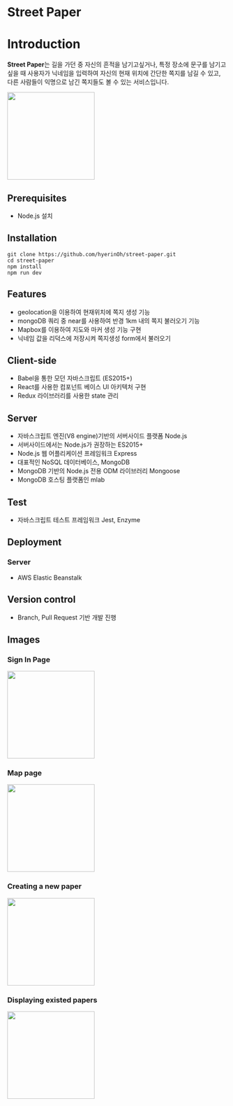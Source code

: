 # Street Paper
# Introduction

**Street Paper**는 길을 가던 중 자신의 흔적을 남기고싶거나, 특정 장소에 문구를 남기고 싶을 때 사용자가 닉네임을 입력하여 자신의 현재 위치에 간단한 쪽지를 남길 수 있고, 다른 사람들이 익명으로 남긴 쪽지들도 볼 수 있는 서비스입니다.

<img width="200" src="https://user-images.githubusercontent.com/38285577/55359701-6d685280-550d-11e9-9e9d-3d5478e5a474.png">

## Prerequisites
- Node.js 설치

## Installation
```
git clone https://github.com/hyerinOh/street-paper.git
cd street-paper
npm install
npm run dev
```
## Features
- geolocation을 이용하여 현재위치에 쪽지 생성 기능
- mongoDB 쿼리 중 near를 사용하여 반경 1km 내의 쪽지 불러오기 기능
- Mapbox를 이용하여 지도와 마커 생성 기능 구현
- 닉네임 값을 리덕스에 저장시켜 쪽지생성 form에서 불러오기

## Client-side
- Babel을 통한 모던 자바스크립트 (ES2015+)
- React를 사용한 컴포넌트 베이스 UI 아키텍처 구현
- Redux 라이브러리를 사용한 state 관리

## Server
- 자바스크립트 엔진(V8 engine)기반의 서버사이드 플랫폼 Node.js
- 서버사이드에서는 Node.js가 권장하는 ES2015+
- Node.js 웹 어플리케이션 프레임워크 Express
- 대표적인 NoSQL 데이터베이스, MongoDB
- MongoDB 기반의 Node.js 전용 ODM 라이브러리 Mongoose
- MongoDB 호스팅 플랫폼인 mlab

## Test
- 자바스크립트 테스트 프레임워크 Jest, Enzyme

## Deployment
### Server
-  AWS Elastic Beanstalk

## Version control
- Branch, Pull Request 기반 개발 진행

## Images
### Sign In Page
<img width="200" src="https://user-images.githubusercontent.com/38285577/55359701-6d685280-550d-11e9-9e9d-3d5478e5a474.png">

### Map page
<img width="200" src="https://user-images.githubusercontent.com/38285577/55359883-e7004080-550d-11e9-924f-b406d46ca417.png">

### Creating a new paper
<img width="200" src="https://user-images.githubusercontent.com/38285577/55360249-c2f12f00-550e-11e9-942d-08d0c244ca5b.png">

### Displaying existed papers
<img width="200" src="https://user-images.githubusercontent.com/38285577/55360325-faf87200-550e-11e9-9026-4c33b37db478.png">
